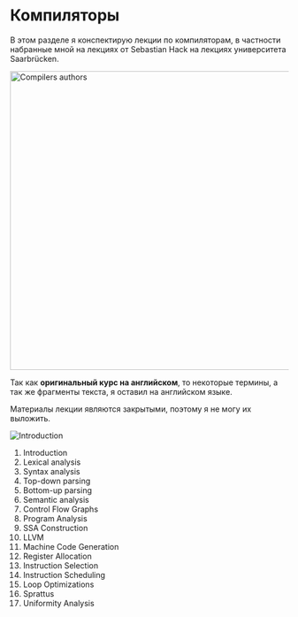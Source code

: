 # Компиляторы

В этом разделе я конспектирую лекции по компиляторам,
в частности набранные мной на лекциях от 
<emphasis>Sebastian Hack</emphasis> на лекциях университета
<emphasis>Saarbrücken</emphasis>.

<img src="compilers-authors.png" width="540" alt="Compilers authors"/>

Так как **оригинальный курс на английском**, то некоторые термины,
а так же фрагменты текста, я оставил на английском языке.

<warning>

Материалы лекции являются закрытыми, поэтому я не могу их выложить.

</warning>

<procedure>

<img src="compilers-introduction.png" alt="Introduction"/>

</procedure>

<procedure title="План">

1. Introduction
2. Lexical analysis
3. Syntax analysis
4. Top-down parsing
5. Bottom-up parsing
6. Semantic analysis
7. Control Flow Graphs
8. Program Analysis
9. SSA Construction
10. LLVM
11. Machine Code Generation
12. Register Allocation
13. Instruction Selection
14. Instruction Scheduling
15. Loop Optimizations
16. Sprattus
17. Uniformity Analysis

</procedure>
